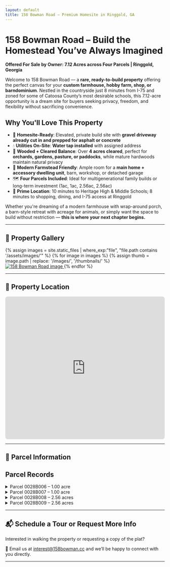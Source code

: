 ```yaml
---
layout: default
title: 158 Bowman Road – Premium Homesite in Ringgold, GA
---
```


# 158 Bowman Road – Build the Homestead You’ve Always Imagined

**Offered For Sale by Owner: 7.12 Acres across Four Parcels | Ringgold, Georgia**

Welcome to 158 Bowman Road — a **rare, ready-to-build property** offering the perfect canvas for your **custom farmhouse, hobby farm, shop, or barndominium**. Nestled in the countryside just 8 minutes from I-75 and zoned for some of Catoosa County’s most desirable schools, this 7.12-acre opportunity is a dream site for buyers seeking privacy, freedom, and flexibility without sacrificing convenience.

## Why You'll Love This Property

- 🏡 **Homesite-Ready**: Elevated, private build site with **gravel driveway already cut in and prepped for asphalt or concrete**
- 💧 **Utilities On-Site**: **Water tap installed** with assigned address
- 🌳 **Wooded + Cleared Balance**: Over **4 acres cleared**, perfect for **orchards, gardens, pasture, or paddocks**, while mature hardwoods maintain natural privacy
- 🧱 **Modern Farmstead Friendly**: Ample room for a **main home + accessory dwelling unit**, barn, workshop, or detached garage
- 🗺️ **Four Parcels Included**: Ideal for multigenerational family builds or long-term investment (1ac, 1ac, 2.56ac, 2.56ac)
- 📍 **Prime Location**: 10 minutes to Heritage High & Middle Schools; 8 minutes to shopping, dining, and I-75 access at Ringgold

Whether you're dreaming of a modern farmhouse with wrap-around porch, a barn-style retreat with acreage for animals, or simply want the space to build without restriction — **this is where your next chapter begins.**

---

## 📸 Property Gallery

<div class="gallery">
  {% assign images = site.static_files | where_exp:"file", "file.path contains '/assets/images/'" %}
  {% for image in images %}
    {% assign thumb = image.path | replace: '/images/', '/thumbnails/' %}
    <a href="{{ image.path }}" data-lightbox="listing" data-title="158 Bowman Road – Aerial View">
      <img src="{{ thumb }}" alt="158 Bowman Road image" loading="lazy" />
    </a>
  {% endfor %}
</div>

---

## 📍 Property Location

<iframe src="https://maps.google.com/maps?q=158%20Bowman%20Rd,%20Ringgold,%20GA%2030736&z=15&output=embed" width="100%" height="450" style="border:0; border-radius: 8px;" allowfullscreen loading="lazy" referrerpolicy="no-referrer-when-downgrade"></iframe>

---

## 📄 Parcel Information

<div class="parcel-cards">
  <h2>Parcel Records</h2>
  <div class="card-grid">
    <details class="card-details">
      <summary>Parcel 0028B006 – 1.00 acre</summary>
      <a class="card-link" href="https://beacon.schneidercorp.com/Application.aspx?AppID=677&LayerID=11364&PageTypeID=4&PageID=4757&Q=100861903&KeyValue=0028B006" target="_blank" rel="noopener">View County GIS Record</a>
    </details>
    <details class="card-details">
      <summary>Parcel 0028B007 – 1.00 acre</summary>
      <a class="card-link" href="https://beacon.schneidercorp.com/Application.aspx?AppID=677&LayerID=11364&PageTypeID=4&PageID=4757&Q=100861903&KeyValue=0028B007" target="_blank" rel="noopener">View County GIS Record</a>
    </details>
    <details class="card-details">
      <summary>Parcel 0028B008 – 2.56 acres</summary>
      <a class="card-link" href="https://beacon.schneidercorp.com/Application.aspx?AppID=677&LayerID=11364&PageTypeID=4&PageID=4757&Q=100861903&KeyValue=0028B008" target="_blank" rel="noopener">View County GIS Record</a>
    </details>
    <details class="card-details">
      <summary>Parcel 0028B009 – 2.56 acres</summary>
      <a class="card-link" href="https://beacon.schneidercorp.com/Application.aspx?AppID=677&LayerID=11364&PageTypeID=4&PageID=4757&Q=100861903&KeyValue=0028B009" target="_blank" rel="noopener">View County GIS Record</a>
    </details>
  </div>
</div>

---

## 📬 Schedule a Tour or Request More Info

Interested in walking the property or requesting a copy of the plat?

📧 Email us at [interest@158bowman.cc](mailto:interest@158bowman.cc) and we’ll be happy to connect with you directly.

---